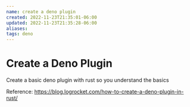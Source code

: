 ```yaml
---
name: create a deno plugin
created: 2022-11-23T21:35:01-06:00
updated: 2022-11-23T21:35:28-06:00
aliases: 
tags: deno
---
```

# Create a Deno Plugin

Create a basic deno plugin with rust so you understand the basics

Reference:
https://blog.logrocket.com/how-to-create-a-deno-plugin-in-rust/